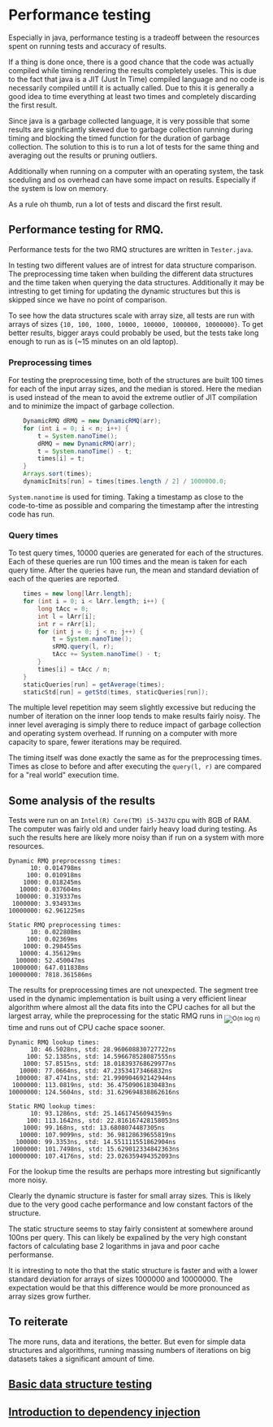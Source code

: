 # Performance testing

Especially in java, performance testing is a tradeoff between the resources spent on running tests and accuracy of results.

If a thing is done once, there is a good chance that the code was actually compiled while timing rendering the results completely useles. This is due to the fact that java is a JIT (Just In Time) compiled language and no code is necessarily compiled untill it is actually called. Due to this it is generally a good idea to time everything at least two times and completely discarding the first result.

Since java is a garbage collected language, it is very possible that some results are significantly skewed due to garbage collection running during timing and blocking the timed function for the duration of garbage collection. The solution to this is to run a lot of tests for the same thing and averaging out the results or pruning outliers.

Additionally when running on a computer with an operating system, the task sceduling and os overhead can have some impact on results. Especially if the system is low on memory.

As a rule oh thumb, run a lot of tests and discard the first result.

## Performance testing for RMQ.

Performance tests for the two RMQ structures are written in `Tester.java`.

In testing two different values are of intrest for data structure comparison. The preprocessing time taken when building the different data structures and the time taken when querying the data structures. Additionally it may be intresting to get timing for updating the dynamic structures but this is skipped since we have no point of comparison.

To see how the data structures scale with array size, all tests are run with arrays of sizes `{10, 100, 1000, 10000, 100000, 1000000, 10000000}`. To get better results, bigger arays could probably be used, but the tests take long enough to run as is (~15 minutes on an old laptop).

### Preprocessing times

For testing the preprocessing time, both of the structures are built 100 times for each of the input array sizes, and the median is stored. Here the median is used instead of the mean to avoid the extreme outlier of JIT compilation and to minimize the impact of garbage collection.

```java
    DynamicRMQ dRMQ = new DynamicRMQ(arr);
    for (int i = 0; i < n; i++) {
        t = System.nanoTime();
        dRMQ = new DynamicRMQ(arr);
        t = System.nanoTime() - t;
        times[i] = t;
    }
    Arrays.sort(times);
    dynamicInits[run] = times[times.length / 2] / 1000000.0;
```

`System.nanotime` is used for timing. Taking a timestamp as close to the code-to-time as possible and comparing the timestamp after the intresting code has run.

### Query times

To test query times, 10000 queries are generated for each of the structures. Each of these queries are run 100 times and the mean is taken for each query time. After the queries have run, the mean and standard deviation of each of the queries are reported.

```java
    times = new long[lArr.length];
    for (int i = 0; i < lArr.length; i++) {
        long tAcc = 0;
        int l = lArr[i];
        int r = rArr[i];
        for (int j = 0; j < n; j++) {
            t = System.nanoTime();
            sRMQ.query(l, r);
            tAcc += System.nanoTime() - t;
        }
        times[i] = tAcc / n;
    }
    staticQueries[run] = getAverage(times);
    staticStd[run] = getStd(times, staticQueries[run]);
```

The multiple level repetition may seem slightly excessive but reducing the number of iteration on the inner loop tends to make results fairly noisy. The inner level averaging is simply there to reduce impact of garbage collection and operating system overhead. If running on a computer with more capacity to spare, fewer iterations may be required.

The timing itself was done exactly the same as for the preprocessing times. Times as close to before and after executing the `query(l, r)` are compared for a "real world" execution time.

## Some analysis of the results

Tests were run on an `Intel(R) Core(TM) i5-3437U` cpu with 8GB of RAM. The computer was fairly old and under fairly heavy load during testing. As such the results here are likely more noisy than if run on a system with more resources.

```
Dynamic RMQ preprocessng times:
      10: 0.014798ms
     100: 0.010918ms
    1000: 0.018245ms
   10000: 0.037604ms
  100000: 0.319337ms
 1000000: 3.934933ms
10000000: 62.961225ms

Static RMQ preprocessing times:
      10: 0.022808ms
     100: 0.02369ms
    1000: 0.298455ms
   10000: 4.356129ms
  100000: 52.450047ms
 1000000: 647.011838ms
10000000: 7818.361586ms
```

The results for preprocessing times are not unexpected. The segment tree used in the dynamic implementation is built using a very efficient linear algorithm where almost all the data fits into the CPU caches for all but the largest array, while the preprocessing for the static RMQ runs in <sub><img src="https://latex.codecogs.com/svg.latex?\mathcal{O}(n&space;\log&space;n)" title="O(n log n)" /></sub> time and runs out of CPU cache space sooner.

```
Dynamic RMQ lookup times:
      10: 46.5028ns, std: 28.960608830727722ns
     100: 52.1385ns, std: 14.596678528087555ns
    1000: 57.8515ns, std: 18.018393768629977ns
   10000: 77.0664ns, std: 47.23534173466832ns
  100000: 87.4741ns, std: 21.990904692142944ns
 1000000: 113.0819ns, std: 36.47509061830483ns
10000000: 124.5604ns, std: 31.629694838862616ns

Static RMQ lookup times:
      10: 93.1286ns, std: 25.14617456094359ns
     100: 113.1642ns, std: 22.816167428158053ns
    1000: 99.168ns, std: 13.6808074487305ns
   10000: 107.9099ns, std: 36.98128639655819ns
  100000: 99.3353ns, std: 14.551111551862904ns
 1000000: 101.7498ns, std: 15.629012334842363ns
10000000: 107.4176ns, std: 23.026359494352093ns
```

For the lookup time the results are perhaps more intresting but significantly more noisy. 

Clearly the dynamic structure is faster for small array sizes. This is likely due to the very good cache performance and low constant factors of the structure. 

The static structure seems to stay fairly consistent at somewhere around 100ns per query. This can likely be expalined by the very high constant factors of calculating base 2 logarithms in java and poor cache performanse. 

It is intresting to note tho that the static structure is faster and with a lower standard deviation for arrays of sizes 1000000 and 10000000. The expectation would be that this difference would be more pronounced as array sizes grow further.

## To reiterate

The more runs, data and iterations, the better. But even for simple data structures and algorithms, running massing numbers of iterations on big datasets takes a significant amount of time.

## [Basic data structure testing](../../../../test/java/rmq/domain)

## [Introduction to dependency injection](../../../../test/java/rmq/ui)

